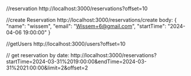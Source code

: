 
//reservation http://localhost:3000/reservations?offset=10

//create Reservation http://localhost:3000/reservations/create 
body: { "name": "wissem", "email": "Wissem+6@gmail.com", "startTime": "2024-04-06 19:00:00" } 

//getUsers http://localhost:3000/users?offset=10

// get reservation by date: http://localhost:3000/reservations?startTime=2024-03-31%2019:00:00&endTime=2024-03-31%2021:00:00&limit=2&offset=2